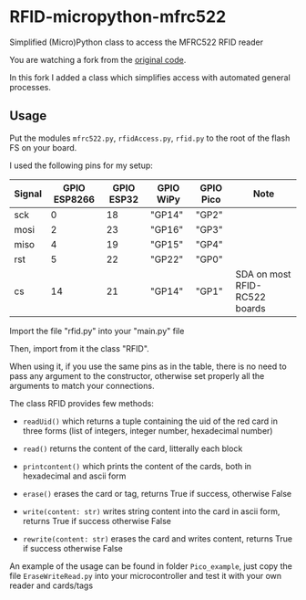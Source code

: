 # RFID-micropython-mfrc522
Simplified (Micro)Python class to access the MFRC522 RFID reader

You are watching a fork from the [original code](https://github.com/danjperron/micropython-mfrc522). 

In this fork I added a class which simplifies access with automated general processes.

## Usage

Put the modules ``mfrc522.py``, ``rfidAccess.py``, ``rfid.py`` to the root of the flash FS on your board. 

I used the following pins for my setup:

| Signal | GPIO ESP8266 | GPIO ESP32 | GPIO WiPy | GPIO Pico | Note                          |
| ------ | ------------ | ---------- | --------- | --------- | ----------------------------- |
| sck    | 0            | 18         | "GP14"    | "GP2"     |                               |
| mosi   | 2            | 23         | "GP16"    | "GP3"     |                               |
| miso   | 4            | 19         | "GP15"    | "GP4"     |                               |
| rst    | 5            | 22         | "GP22"    | "GP0"     |                               |
| cs     | 14           | 21         | "GP14"    | "GP1"     | SDA on most RFID-RC522 boards |
 
Import the file "rfid.py" into your "main.py" file

Then, import from it the class "RFID".

When using it, if you use the same pins as in the table, there is no need to pass any argument to the constructor, otherwise set properly all the arguments to match your connections.

The class RFID provides few methods: 

- ``readUid()`` which returns a tuple containing the uid of the red card in three forms (list of integers, integer number, hexadecimal number)

- ``read()`` returns the content of the card, litterally each block

- ``printcontent()`` which prints the content of the cards, both in hexadecimal and ascii form

- ``erase()`` erases the card or tag, returns True if success, otherwise False

- ``write(content: str)`` writes string content into the card in ascii form, returns True if success otherwise False

- ``rewrite(content: str)`` erases the card and writes content, returns True if success otherwise False

An example of the usage can be found in folder ``Pico_example``, just copy the file ``EraseWriteRead.py`` into your microcontroller and test it with your own reader and cards/tags
